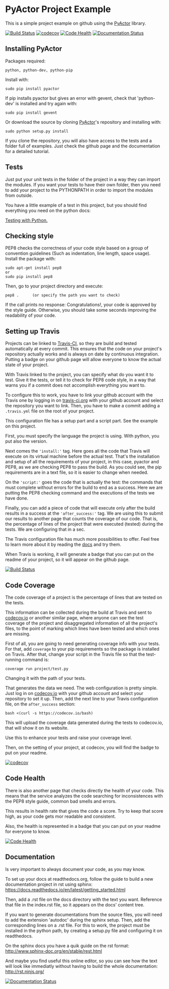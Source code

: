 # PyActor Project Example

This is a simple project example on github using the
[PyActor](https://github.com/pedrotgn/pyactor) library.

[![Build Status](https://travis-ci.org/danielBCN/PyActor-example.svg?branch=master)](https://travis-ci.org/danielBCN/PyActor-example)
[![codecov](https://codecov.io/gh/danielBCN/PyActor-example/branch/master/graph/badge.svg)](https://codecov.io/gh/danielBCN/PyActor-example)
[![Code Health](https://landscape.io/github/danielBCN/PyActor-example/master/landscape.svg?style=flat)](https://landscape.io/github/danielBCN/PyActor-example/master)
[![Documentation Status](https://readthedocs.org/projects/pyactor-example/badge/?version=latest)](http://pyactor-example.readthedocs.io/en/latest/?badge=latest)



## Installing PyActor

Packages required:

    python, python-dev, python-pip

Install with:

    sudo pip install pyactor

If pip installs pyactor but gives an error with gevent, check that 'python-dev'
is installed and try again with:

    sudo pip install gevent

Or download the source by cloning [PyActor](https://github.com/pedrotgn/pyactor)'s
repository and installing with:

    sudo python setup.py install

If you clone the repository, you will also have access to the tests and a folder
full of examples. Just check the github page and the documentation for a detailed
tutorial.

## Tests

Just put your unit tests in the folder of the project in a way they can import
the modules. If you want your tests to have their own folder, then you need to
add your project to the PYTHONPATH in order to import the modules from outside.

You have a little example of a test in this project, but you should find
everything you need on the python docs:

[Testing with Python.](https://docs.python.org/2/library/unittest.html)


## Checking style

PEP8 checks the correctness of your code style based on a group of convention
guidelines (Such as indentation, line length, space usage). Install the package
with:

    sudo apt-get install pep8
    or
    sudo pip install pep8

Then, go to your project directory and execute:

    pep8 .      (or specify the path you want to check)

If the call prints no response: Congratulations!, your code is approved by the
style guide. Otherwise, you should take some seconds improving the readability
of your code.


## Setting up Travis

Projects can be linked to [Travis-CI](https://travis-ci.org), so they are build
and tested automatically at every commit. This ensures that the code on your
project's repository actually works and is always on date by continuous
integration. Putting a badge on your github page will
allow everyone to know the actual state of your project.

With Travis linked to the project, you can specify what do you want it to test.
Give it the tests, or tell it to check for PEP8 code style, in a way that warns
you if a commit does not accomplish everything you want to.

To configure this to work, you have to link your github account with the Travis
one by logging in on [travis-ci.org](https://travis-ci.org) with your github
account and select the repository you want to link. Then, you have to make a
commit adding a ``.travis.yml`` file on the root of your project.

This configuration file has a setup part and a script part. See the example on
this project.

First, you must specify the language the project is using. With python, you put
also the version.

Next comes the ``'install:'`` tag. Here goes all the code that Travis will execute
on its virtual machine before the actual test. That's the installation and setup
of all the requirements of your project, in this case, pyactor and PEP8, as we
are checking PEP8 to pass the build. As you could see, the pip requirements are
in a text file, so it is easier to change when needed.

On the ``'script:'`` goes the code that is actually the test: the commands that
must complete without errors for the build to end as a success. Here we are
putting the PEP8 checking command and the executions of the tests we have done.

Finally, you can add a piece of code that will execute only after the build
results in a success at the ``'after_success:'`` tag. We are using this to submit
our results to another page that counts the coverage of our code. That is, the
percentage of lines of the project that were executed (tested) during the tests.
We are configuring that in a sec.

The Travis configuration file has much more possibilities to offer. Feel free to
learn more about it by reading the
[docs](https://docs.travis-ci.com/user/customizing-the-build) and try them.

When Travis is working, it will generate a badge that you can put on the readme
of your project, so it will appear on the github page.

[![Build Status](https://travis-ci.org/danielBCN/PyActor-example.svg?branch=master)](https://travis-ci.org/danielBCN/PyActor-example)

## Code Coverage

The code coverage of a project is the percentage of lines that are tested on
the tests.

This information can be collected during the build at Travis and sent to
[codecov.io](https://codecov.io/) or another similar page, where anyone can see
the test coverage of the project and disaggregated information of all the
project's files, to the point of marking which lines have been tested and which
ones are missing.

First of all, you are going to need generating coverage info with your tests.
For that, add ``coverage`` to your pip requirements so the package is installed
on Travis. After that, change your script in the Travis file so that the
test-running command is:

    coverage run project/test.py

Changing it with the path of your tests.

That generates the data we need. The web configuration is pretty simple. Just log
in on [codecov.io](https://codecov.io/) with your github account and select your
repository to set it up. Then, add the next line to your Travis configuration
file, on the ``after_success`` section:

    bash <(curl -s https://codecov.io/bash)

This will upload the coverage data generated during the tests to codecov.io,
that will show it on its website.

Use this to enhance your tests and raise your coverage level.

Then, on the setting of your project, at codecov, you will find the badge to put
on your readme.

[![codecov](https://codecov.io/gh/danielBCN/PyActor-example/branch/master/graph/badge.svg)](https://codecov.io/gh/danielBCN/PyActor-example)


## Code Health

There is also another page that checks directly the health of your code. This
means that the service analyzes the code searching for inconsistences with the
PEP8 style guide, common bad smells and errors.

This results in health rate that gives the code a score. Try to keep that score
high, as your code gets mor readable and consistent.

Also, the health is represented in a badge that you can put on your readme for
everyone to know.

[![Code Health](https://landscape.io/github/danielBCN/PyActor-example/master/landscape.svg?style=flat)](https://landscape.io/github/danielBCN/PyActor-example/master)

## Documentation

Is very important to always document your code, as you may know.

To set up your docs at readthedocs.org, follow the guide to build a new
documentation project in rst using sphinx:
https://docs.readthedocs.io/en/latest/getting_started.html

Then, add a .rst file on the docs directory with the text you want.
Reference that file in the index.rst file, so it appears on the docs' content
tree.

If you want to generate documentations from the source files, you will need to
add the extension 'autodoc' during the sphinx setup. Then, add the corresponding
lines on a .rst file. For this to work, the project must be installed in the
python path, by creating a setup.py file and configuring it on readthedocs.

On the sphinx docs you have a quik guide on the rst format:
http://www.sphinx-doc.org/en/stable/rest.html

And maybe you find useful this online editor, so you can see how the text will
look like immediatly without having to build the whole documentation:
http://rst.ninjs.org/

[![Documentation Status](https://readthedocs.org/projects/pyactor-example/badge/?version=latest)](http://pyactor-example.readthedocs.io/en/latest/?badge=latest)

